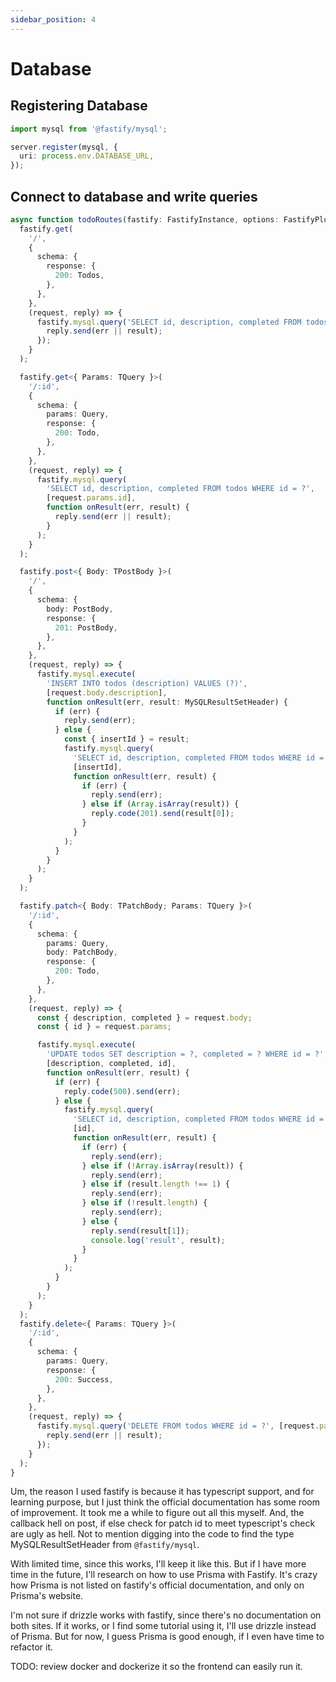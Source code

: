 ```yaml
---
sidebar_position: 4
---
```


# Database

## Registering Database

```typescript title="server.ts"
import mysql from '@fastify/mysql';

server.register(mysql, {
  uri: process.env.DATABASE_URL,
});
```

## Connect to database and write queries

```typescript title="routes/todo.ts"
async function todoRoutes(fastify: FastifyInstance, options: FastifyPluginOptions) {
  fastify.get(
    '/',
    {
      schema: {
        response: {
          200: Todos,
        },
      },
    },
    (request, reply) => {
      fastify.mysql.query('SELECT id, description, completed FROM todos', function onResult(err, result) {
        reply.send(err || result);
      });
    }
  );

  fastify.get<{ Params: TQuery }>(
    '/:id',
    {
      schema: {
        params: Query,
        response: {
          200: Todo,
        },
      },
    },
    (request, reply) => {
      fastify.mysql.query(
        'SELECT id, description, completed FROM todos WHERE id = ?',
        [request.params.id],
        function onResult(err, result) {
          reply.send(err || result);
        }
      );
    }
  );

  fastify.post<{ Body: TPostBody }>(
    '/',
    {
      schema: {
        body: PostBody,
        response: {
          201: PostBody,
        },
      },
    },
    (request, reply) => {
      fastify.mysql.execute(
        'INSERT INTO todos (description) VALUES (?)',
        [request.body.description],
        function onResult(err, result: MySQLResultSetHeader) {
          if (err) {
            reply.send(err);
          } else {
            const { insertId } = result;
            fastify.mysql.query(
              'SELECT id, description, completed FROM todos WHERE id = ?',
              [insertId],
              function onResult(err, result) {
                if (err) {
                  reply.send(err);
                } else if (Array.isArray(result)) {
                  reply.code(201).send(result[0]);
                }
              }
            );
          }
        }
      );
    }
  );

  fastify.patch<{ Body: TPatchBody; Params: TQuery }>(
    '/:id',
    {
      schema: {
        params: Query,
        body: PatchBody,
        response: {
          200: Todo,
        },
      },
    },
    (request, reply) => {
      const { description, completed } = request.body;
      const { id } = request.params;

      fastify.mysql.execute(
        'UPDATE todos SET description = ?, completed = ? WHERE id = ?',
        [description, completed, id],
        function onResult(err, result) {
          if (err) {
            reply.code(500).send(err);
          } else {
            fastify.mysql.query(
              'SELECT id, description, completed FROM todos WHERE id = ? LIMIT 1',
              [id],
              function onResult(err, result) {
                if (err) {
                  reply.send(err);
                } else if (!Array.isArray(result)) {
                  reply.send(err);
                } else if (result.length !== 1) {
                  reply.send(err);
                } else if (!result.length) {
                  reply.send(err);
                } else {
                  reply.send(result[1]);
                  console.log('result', result);
                }
              }
            );
          }
        }
      );
    }
  );
  fastify.delete<{ Params: TQuery }>(
    '/:id',
    {
      schema: {
        params: Query,
        response: {
          200: Success,
        },
      },
    },
    (request, reply) => {
      fastify.mysql.query('DELETE FROM todos WHERE id = ?', [request.params.id], function onResult(err, result) {
        reply.send(err || result);
      });
    }
  );
}
```

Um, the reason I used fastify is because it has typescript support, and for learning purpose, but I just think the official documentation has some room of improvement. It took me a while to figure out all this myself. And, the callback hell on post, if else check for patch id to meet typescript's check are ugly as hell. Not to mention digging into the code to find the type MySQLResultSetHeader from `@fastify/mysql`.

With limited time, since this works, I'll keep it like this. But if I have more time in the future, I'll research on how to use Prisma with Fastify. It's crazy how Prisma is not listed on fastify's official documentation, and only on Prisma's website.

I'm not sure if drizzle works with fastify, since there's no documentation on both sites. If it works, or I find some tutorial using it, I'll use drizzle instead of Prisma. But for now, I guess Prisma is good enough, if I even have time to refactor it.

TODO: review docker and dockerize it so the frontend can easily run it.
